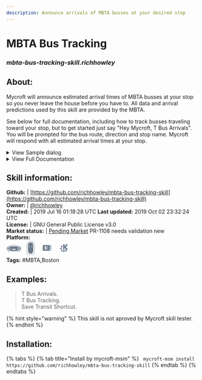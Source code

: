 ```yaml
---    
description: Announce arrivals of MBTA busses at your desired stop  
---    
```

# MBTA Bus Tracking  
### _mbta-bus-tracking-skill.richhowley_  
## About:  
Mycroft will announce estimated arrival times of MBTA busses  at your stop so you never leave the house before you have to.  All data and arrival predictions used by this skill are provided by the MBTA.

See below for full documentation, including how to track busses traveling toward your stop, but to get started just say "Hey Mycroft, T Bus Arrivals".  You will be prompted for the bus route, direction and stop name.  Mycroft will respond with all estimated arrival times at your stop.

<details><summary>View Sample dialog</summary>
<dl>
<dt>Hey Mycroft T Bus Arrivals</dt>
<dd>Which route are you ridingj?</dd>
<dt>One</dt>
<dd>Are you going outbound toward Harvard or Inbound toward Dudley?</dd>
<dt>Inbound</dt>
<dd>Which stop?</dd>
<dt>Mount Auburn Street at Putnam Ave</dt>
<dd>Route One service to Dudley arrivals for Mount Auburn Street at Putnam Avenue:<dd>
<dd>Arriving in 11 minutes<dd>
<dd>Arriving in 21 minutes<dd>
<dd>Arriving in 34 minutes<dd>
</dl>
</details>

<details><summary>View Full Documentation</summary>

#### T bus or Transit

Wherever this documentation calls for saying "T bus" to Mycroft it can be replaced with "transit", and vice versa.  If Mycroft is having difficulty understanding  one, try the other.

#### Arrival Times

To provide bus arrival times the skill requires three pieces of information:  bus route, traveling direction and bus stop.  If you do not provide all information needed the skill will prompt you for the rest.  For example, saying

> T bus arrivals route 57 going inbound stop Brighton Ave and Linden Street

will retrieve all arrival times predicted for the stop.  The arrival times could also be retrieved by any of the following:

> T bus arrivals route 57 going inbound

> T bus arrivals route 57

> T bus arrivals

Mycroft will prompt for any missing information.

#### Bus Tracking

Bus tracking is similar to Arrival Times but Mycroft will continue to track busses, periodically updating their predicted arrival times, until they have passed the stop.  By default Mycroft will track the next three busses and will announce updated arrival predictions every 30 seconds.  These values can be changed in the skill settings on Mycroft Home.  The minimum frequency of updates  is 30 seconds.

As with Arrivals, say

> T bus tracking

to begin.  Predicted arrival times of the next three tracked busses will be announced right away and updated every 30 seconds.  Be aware that there may be any number of busses heading to your stop but only the arrival predictions for the tracked busses will be announced.

When a bus passes your stop it will drop off the tracking list and there will be one fewer arrival time announced on subsequent updates.  When all busses have passed your stop Mycroft will automatically stop tracking.  If you would like tracking to end at any time say

> T bus shutdown

#### Shortcuts

If you ride the same route from the same stop often you will want to use shortcuts.  After Mycroft announces arrivals or starts tracking busses you may save the route, direction and stop combination as a shortcut using any name you wish.

Suppose you take the bus to work and went through the process of asking for arrivals, telling Mycroft the bus route, direction and stop.  Now say

> transit save shortcut

and Mycroft will prompt you for a name.  If you say

> rat race

you may get Arrivals or begin Bus Tracking using the shortcut

>T bus tracking rat race

Two additional phrases

> list T bus shortcuts

> T bus remove shortcut rat race

allow you to list and delete saved shortcuts.

#### API Key

When installed this skill does not use an API key when getting data from the MBTA servers.  Using a key allows a higher rate limit when requesting data.  It should not be necessary to use an API key but if you like you may obtain one on the [MBTA website](https://api-v3.mbta.com/register). In the skill settings on Mycroft Home check the box next to "Use my API key" and enter your key in the text field.

</details>

## Skill information:  
**Github:** | [https://github.com/richhowley/mbta-bus-tracking-skill](https://github.com/richhowley/mbta-bus-tracking-skill)  
**Owner:** | [@richhowley](https://github.com/richhowley)  
**Created:** | 2019 Jul 16 01:18:28 UTC  **Last updated:** 2019 Oct 02 23:32:24 UTC  
**License:** | GNU General Public License v3.0  
**Market status:** | [Pending Market](https://market.mycroft.ai/skill/) PR-1108 needs validation new  
**Platform:**  
 ![](../.gitbook/assets/mark-1-icon.png)  ![](../.gitbook/assets/mark-2-icon.png)  ![](../.gitbook/assets/picroft-icon.png)  ![](../.gitbook/assets/kde.png)   
**Tags:** \#MBTA,Boston   
## Examples:  
> T Bus Arrivals.  
> T Bus Tracking.  
> Save Transit Shortcut.  
  
{% hint style="warning" %}
This skill is not aproved by Mycroft skill tester.
{% endhint %}
    
## Installation:  
{% tabs %}
{% tab title="Install by mycroft-msm" %}
``` mycroft-msm install https://github.com/richhowley/mbta-bus-tracking-skill```
{% endtab %}
  {% endtabs %}
  